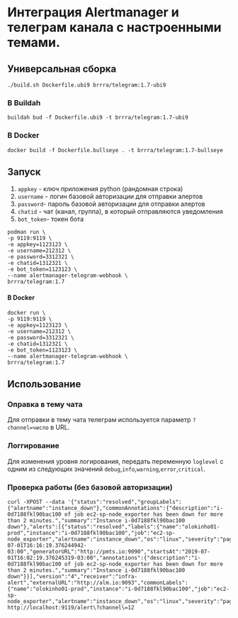 # Интеграция Alertmanager и телеграм канала с настроенными темами.

## Универсальная сборка

```shell
./build.sh Dockerfile.ubi9 brrra/telegram:1.7-ubi9
```

### В Buildah

```shell
buildah bud -f Dockerfile.ubi9 -t brrra/telegram:1.7-ubi9
```

### В Docker

```shell
docker build -f Dockerfile.bullseye . -t brrra/telegram:1.7-bullseye
```

## Запуск

1. `appkey` - ключ приложения python (рандомная строка)
2. `username` - логин базовой авторизации для отправки алертов 
3. `password`- пароль базовой авторизации для отправки алертов 
4. `chatid` - чат (канал, группа), в который отправляются уведомления
5. `bot_token`- токен бота

```shell
podman run \
-p 9119:9119 \
-e appkey=1123123 \
-e username=212312 \
-e password=3312321 \
-e chatid=1312321 \
-e bot_token=1123123 \
--name alertmanager-telegram-webhook \
brrra/telegram:1.7 
```

#### В Docker

```shell
docker run \
-p 9119:9119 \
-e appkey=1123123 \
-e username=212312 \
-e password=3312321 \
-e chatid=1312321 \
-e bot_token=1123123 \
--name alertmanager-telegram-webhook \
brrra/telegram:1.7 
```


## Использование

### Оправка в тему чата

Для отправки в тему чата телеграм используется параметр `?channel=число` в URL.

### Логгирование

Для изменения уровня логирования, передать переменную `loglevel` с одним из следующих значений `debug`,`info`,`warning`,`error`,`critical`.

### Проверка работы (без базовой авторизации)

```shell
curl -XPOST --data '{"status":"resolved","groupLabels":{"alertname":"instance_down"},"commonAnnotations":{"description":"i-0d7188fkl90bac100 of job ec2-sp-node_exporter has been down for more than 2 minutes.","summary":"Instance i-0d7188fkl90bac100 down"},"alerts":[{"status":"resolved","labels":{"name":"olokinho01-prod","instance":"i-0d7188fkl90bac100","job":"ec2-sp-node_exporter","alertname":"instance_down","os":"linux","severity":"page"},"endsAt":"2019-07-01T16:16:19.376244942-03:00","generatorURL":"http://pmts.io:9090","startsAt":"2019-07-01T16:02:19.376245319-03:00","annotations":{"description":"i-0d7188fkl90bac100 of job ec2-sp-node_exporter has been down for more than 2 minutes.","summary":"Instance i-0d7188fkl90bac100 down"}}],"version":"4","receiver":"infra-alert","externalURL":"http://alm.io:9093","commonLabels":{"name":"olokinho01-prod","instance":"i-0d7188fkl90bac100","job":"ec2-sp-node_exporter","alertname":"instance_down","os":"linux","severity":"page"}}' http://localhost:9119/alert\?channel\=12
```
